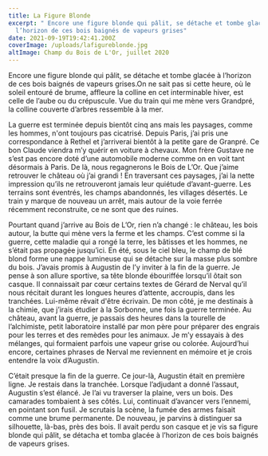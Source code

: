 ```yaml
---
title: La Figure Blonde
excerpt: " Encore une figure blonde qui pâlit, se détache et tombe glacée à
  l’horizon de ces bois baignés de vapeurs grises"
date: 2021-09-19T19:42:41.200Z
coverImage: /uploads/lafigureblonde.jpg
altImage: Champ du Bois de L'Or, juillet 2020
---
```

<!--StartFragment-->

Encore une figure blonde qui pâlit, se détache et tombe glacée à l’horizon de ces bois baignés de vapeurs grises.On ne sait pas si cette heure, où le soleil entouré de brume, affleure la colline en cet interminable hiver, est celle de l’aube ou du crépuscule. Vue du train qui me mène vers Grandpré, la colline couverte d’arbres ressemble à la mer.



La guerre est terminée depuis bientôt cinq ans mais les paysages, comme les hommes, n'ont toujours pas cicatrisé. Depuis Paris, j’ai pris une correspondance à Rethel et j’arriverai bientôt à la petite gare de Granpré. Ce bon Claude viendra m’y quérir en voiture à chevaux. Mon frère Gustave ne s’est pas encore doté d’une automobile moderne comme on en voit tant désormais à Paris. De là, nous regagnerons le Bois de L’Or. Que j’aime retrouver le château où j’ai grandi ! En traversant ces paysages, j’ai la nette impression qu’ils ne retrouveront jamais leur quiétude d’avant-guerre. Les terrains sont éventrés, les champs abandonnés, les villages désertés. Le train y marque de nouveau un arrêt, mais autour de la voie ferrée récemment reconstruite, ce ne sont que des ruines.

Pourtant quand j’arrive au Bois de L’Or, rien n’a changé : le château, les bois autour, la butte qui mène vers la ferme et les champs. C’est comme si la guerre, cette maladie qui a rongé la terre, les bâtisses et les hommes, ne s’était pas propagée jusqu’ici. En été, sous le ciel bleu, le champ de blé blond forme une nappe lumineuse qui se détache sur la masse plus sombre du bois. J’avais promis à Augustin de l’y inviter à la fin de la guerre. Je pense à son allure sportive, sa tête blonde ébouriffée lorsqu’il ôtait son casque. Il connaissait par cœur certains textes de Gérard de Nerval qu’il nous récitait durant les longues heures d’attente, accroupis, dans les tranchées. Lui-même rêvait d'être écrivain. De mon côté, je me destinais à la chimie, que j’irais étudier à la Sorbonne, une fois la guerre terminée. Au château, avant la guerre, je passais des heures dans la tourelle de l’alchimiste, petit laboratoire installé par mon père pour préparer des engrais pour les terres et des remèdes pour les animaux. Je m’y essayais à des mélanges, qui formaient parfois une vapeur grise ou colorée. Aujourd’hui encore, certaines phrases de Nerval me reviennent en mémoire et je crois entendre la voix d’Augustin.



C’était presque la fin de la guerre. Ce jour-là, Augustin était en première ligne. Je restais dans la tranchée. Lorsque l’adjudant a donné l’assaut, Augustin s’est élancé. Je l’ai vu traverser la plaine, vers un bois. Des camarades tombaient à ses côtés. Lui, continuait d’avancer vers l’ennemi, en pointant son fusil. Je scrutais la scène, la fumée des armes faisait comme une brume permanente. De nouveau, je parvins à distinguer sa silhouette, là-bas, près des bois. Il avait perdu son casque et je vis sa figure blonde qui pâlit, se détacha et tomba glacée à l’horizon de ces bois baignés de vapeurs grises.



<!--EndFragment-->